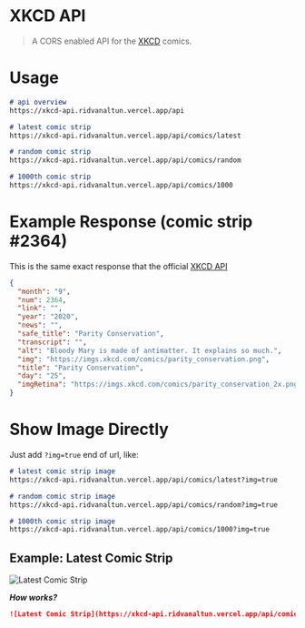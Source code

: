 # XKCD API

> A CORS enabled API for the [XKCD](https://xkcd.com) comics.

# Usage

```markdown
# api overview
https://xkcd-api.ridvanaltun.vercel.app/api

# latest comic strip
https://xkcd-api.ridvanaltun.vercel.app/api/comics/latest

# random comic strip
https://xkcd-api.ridvanaltun.vercel.app/api/comics/random

# 1000th comic strip
https://xkcd-api.ridvanaltun.vercel.app/api/comics/1000
```

# Example Response (comic strip #2364)

This is the same exact response that the official [XKCD API](https://xkcd.com/json.html)

```json
{
  "month": "9",
  "num": 2364,
  "link": "",
  "year": "2020",
  "news": "",
  "safe_title": "Parity Conservation",
  "transcript": "",
  "alt": "Bloody Mary is made of antimatter. It explains so much.",
  "img": "https://imgs.xkcd.com/comics/parity_conservation.png",
  "title": "Parity Conservation",
  "day": "25",
  "imgRetina": "https://imgs.xkcd.com/comics/parity_conservation_2x.png"
}
```

# Show Image Directly

Just add `?img=true` end of url, like:

```markdown
# latest comic strip image
https://xkcd-api.ridvanaltun.vercel.app/api/comics/latest?img=true

# random comic strip image
https://xkcd-api.ridvanaltun.vercel.app/api/comics/random?img=true

# 1000th comic strip image
https://xkcd-api.ridvanaltun.vercel.app/api/comics/1000?img=true
```

## Example: Latest Comic Strip

![Latest Comic Strip](https://xkcd-api.ridvanaltun.vercel.app/api/comics/latest?img=true)

***How works?***

```markdown
![Latest Comic Strip](https://xkcd-api.ridvanaltun.vercel.app/api/comics/latest?img=true)
```